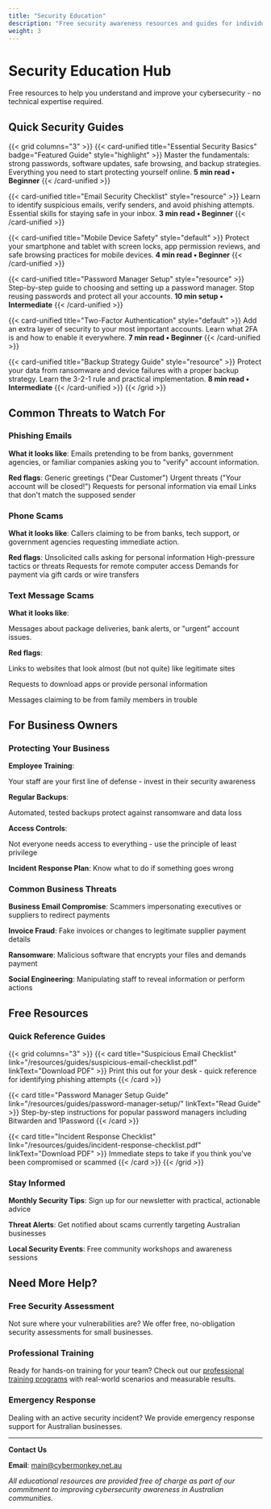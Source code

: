 ```yaml
---
title: "Security Education"
description: "Free security awareness resources and guides for individuals and businesses"
weight: 3
---
```


# Security Education Hub

Free resources to help you understand and improve your cybersecurity - no technical expertise required.

## Quick Security Guides

{{< grid columns="3" >}}
{{< card-unified title="Essential Security Basics" badge="Featured Guide" style="highlight" >}}
Master the fundamentals: strong passwords, software updates, safe browsing, and backup strategies. Everything you need to start protecting yourself online.
**5 min read • Beginner**
{{< /card-unified >}}

{{< card-unified title="Email Security Checklist" style="resource" >}}
Learn to identify suspicious emails, verify senders, and avoid phishing attempts. Essential skills for staying safe in your inbox.
**3 min read • Beginner**
{{< /card-unified >}}

{{< card-unified title="Mobile Device Safety" style="default" >}}
Protect your smartphone and tablet with screen locks, app permission reviews, and safe browsing practices for mobile devices.
**4 min read • Beginner**
{{< /card-unified >}}

{{< card-unified title="Password Manager Setup" style="resource" >}}
Step-by-step guide to choosing and setting up a password manager. Stop reusing passwords and protect all your accounts.
**10 min setup • Intermediate**
{{< /card-unified >}}

{{< card-unified title="Two-Factor Authentication" style="default" >}}
Add an extra layer of security to your most important accounts. Learn what 2FA is and how to enable it everywhere.
**7 min read • Beginner**
{{< /card-unified >}}

{{< card-unified title="Backup Strategy Guide" style="resource" >}}
Protect your data from ransomware and device failures with a proper backup strategy. Learn the 3-2-1 rule and practical implementation.
**8 min read • Intermediate**
{{< /card-unified >}}
{{< /grid >}}

## **Common Threats to Watch For**

### Phishing Emails
**What it looks like**: Emails pretending to be from banks, government agencies, or familiar companies asking you to "verify" account information.

**Red flags**: 
Generic greetings ("Dear Customer")
Urgent threats ("Your account will be closed!")
Requests for personal information via email
Links that don't match the supposed sender

### Phone Scams
**What it looks like**: Callers claiming to be from banks, tech support, or government agencies requesting immediate action.

**Red flags**:
Unsolicited calls asking for personal information
High-pressure tactics or threats
Requests for remote computer access
Demands for payment via gift cards or wire transfers

### **Text Message Scams**

**What it looks like**: 

Messages about package deliveries, bank alerts, or "urgent" account issues.

**Red flags**:

Links to websites that look almost (but not quite) like legitimate sites

Requests to download apps or provide personal information

Messages claiming to be from family members in trouble

## **For Business Owners**

### **Protecting Your Business**
**Employee Training**: 

Your staff are your first line of defense - invest in their security awareness

**Regular Backups**: 

Automated, tested backups protect against ransomware and data loss

**Access Controls**: 

Not everyone needs access to everything - use the principle of least privilege

**Incident Response Plan**: Know what to do if something goes wrong

### **Common Business Threats**

**Business Email Compromise**: Scammers impersonating executives or suppliers to redirect payments

**Invoice Fraud**: Fake invoices or changes to legitimate supplier payment details

**Ransomware**: Malicious software that encrypts your files and demands payment

**Social Engineering**: Manipulating staff to reveal information or perform actions

## **Free Resources**

### **Quick Reference Guides**

{{< grid columns="3" >}}
{{< card title="Suspicious Email Checklist" link="/resources/guides/suspicious-email-checklist.pdf" linkText="Download PDF" >}}
Print this out for your desk - quick reference for identifying phishing attempts
{{< /card >}}

{{< card title="Password Manager Setup Guide" link="/resources/guides/password-manager-setup/" linkText="Read Guide" >}}
Step-by-step instructions for popular password managers including Bitwarden and 1Password
{{< /card >}}

{{< card title="Incident Response Checklist" link="/resources/guides/incident-response-checklist.pdf" linkText="Download PDF" >}}
Immediate steps to take if you think you've been compromised or scammed
{{< /card >}}
{{< /grid >}}

### **Stay Informed**

**Monthly Security Tips**: Sign up for our newsletter with practical, actionable advice

**Threat Alerts**: Get notified about scams currently targeting Australian businesses

**Local Security Events**: Free community workshops and awareness sessions

## **Need More Help?**

### **Free Security Assessment**
Not sure where your vulnerabilities are? We offer free, no-obligation security assessments for small businesses.

### **Professional Training**
Ready for hands-on training for your team? Check out our [professional training programs](/offerings/phishing-simulation/training/) with real-world scenarios and measurable results.

### **Emergency Response**
Dealing with an active security incident? We provide emergency response support for Australian businesses.

---

**Contact Us**

**Email**: [main@cybermonkey.net.au](mailto:main@cybermonkey.net.au)

*All educational resources are provided free of charge as part of our commitment to improving cybersecurity awareness in Australian communities.*